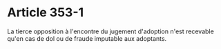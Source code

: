 # Article 353-1

La tierce opposition à l'encontre du jugement d'adoption n'est recevable qu'en cas de dol ou de fraude imputable aux adoptants.